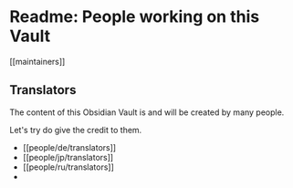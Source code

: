 # Readme: People working on this Vault

[[maintainers]]

## Translators

The content of this Obsidian Vault is and will be created by many people.

Let's try do give the credit to them.

- [[people/de/translators]]
- [[people/jp/translators]]
- [[people/ru/translators]]
- 